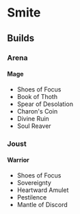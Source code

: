 # Smite

## Builds

### Arena

#### Mage
- Shoes of Focus
- Book of Thoth
- Spear of Desolation
- Charon's Coin
- Divine Ruin
- Soul Reaver

### Joust

#### Warrior
- Shoes of Focus
- Sovereignty
- Heartward Amulet
- Pestilence
- Mantle of Discord